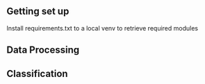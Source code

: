 ## Getting set up
Install requirements.txt to a local venv to retrieve required modules

## Data Processing


## Classification
